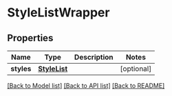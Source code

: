 # StyleListWrapper

## Properties
Name | Type | Description | Notes
------------ | ------------- | ------------- | -------------
**styles** | [**StyleList**](StyleList.md) |  | [optional] 

[[Back to Model list]](../README.md#documentation-for-models) [[Back to API list]](../README.md#documentation-for-api-endpoints) [[Back to README]](../README.md)


